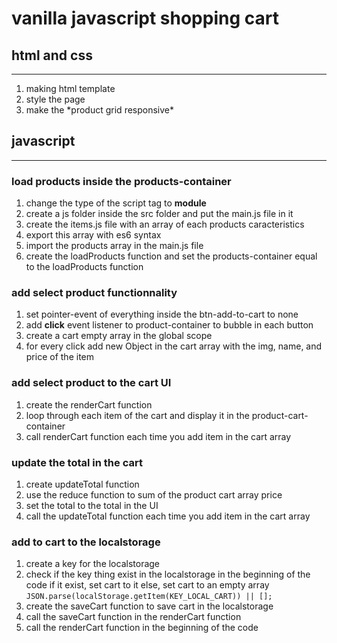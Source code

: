 # vanilla javascript shopping cart

## html and css
---
1. making html template
2. style the page
3. make the \*product grid responsive\* 

## javascript
---
### load products inside the products-container 

1. change the type of the script tag to **module**
2. create a js folder inside the src folder and put the main.js file in it
3. create the items.js file with an array of each products caracteristics
4. export this array with es6 syntax
6. import the products array in the main.js file
7. create the loadProducts function and set the products-container equal to the loadProducts function

### add select product functionnality

1. set pointer-event of everything inside the btn-add-to-cart to none
2. add **click** event listener to product-container to bubble in each button
3. create a cart empty array in the global scope
4. for every click add new Object in the cart array with the img, name, and price of the item

### add select product to the cart UI
1. create the renderCart function
2. loop through each item of the cart and display it in the product-cart-container
3. call renderCart function each time you add item in the cart array 

### update the total in the cart 
1. create updateTotal function
2. use the reduce function to sum of the product cart array price 
3. set the total to the total in the UI
4. call the updateTotal function each time you add item in the cart array 

### add to cart to the localstorage
1. create a key for the localstorage
2. check if the key thing exist in the localstorage in the beginning of the code if it exist, set cart to it else, set cart to an empty array
`JSON.parse(localStorage.getItem(KEY_LOCAL_CART)) || [];`
3. create the saveCart function to save cart in the localstorage
4. call the saveCart function in the renderCart function
5. call the renderCart function in the beginning of the code

























